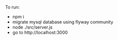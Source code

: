 To run:
- npm i
- migrate mysql database using flyway community
- node ./src/server.js
- go to http://localhost:3000
